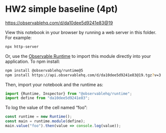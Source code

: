 # HW2 simple baseline (4pt)

https://observablehq.com/d/da10dee5d9241e83@19

View this notebook in your browser by running a web server in this folder. For
example:

~~~sh
npx http-server
~~~

Or, use the [Observable Runtime](https://github.com/observablehq/runtime) to
import this module directly into your application. To npm install:

~~~sh
npm install @observablehq/runtime@5
npm install https://api.observablehq.com/d/da10dee5d9241e83@19.tgz?v=3
~~~

Then, import your notebook and the runtime as:

~~~js
import {Runtime, Inspector} from "@observablehq/runtime";
import define from "da10dee5d9241e83";
~~~

To log the value of the cell named “foo”:

~~~js
const runtime = new Runtime();
const main = runtime.module(define);
main.value("foo").then(value => console.log(value));
~~~
